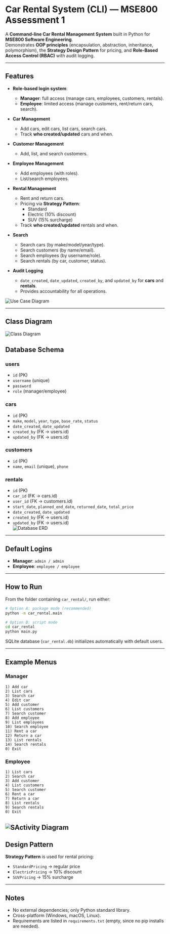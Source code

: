 
# Car Rental System (CLI) — MSE800 Assessment 1

A **Command-line Car Rental Management System** built in Python for **MSE800 Software Engineering**.  
Demonstrates **OOP principles** (encapsulation, abstraction, inheritance, polymorphism), the **Strategy Design Pattern** for pricing, and **Role-Based Access Control (RBAC)** with audit logging.

---

## Features
- **Role-based login system**:
  - **Manager**: full access (manage cars, employees, customers, rentals).  
  - **Employee**: limited access (manage customers, rent/return cars, search).  

- **Car Management**
  - Add cars, edit cars, list cars, search cars.  
  - Track **who created/updated** cars and when.  

- **Customer Management**
  - Add, list, and search customers.  

- **Employee Management**
  - Add employees (with roles).  
  - List/search employees.  

- **Rental Management**
  - Rent and return cars.  
  - Pricing via **Strategy Pattern**:  
    - Standard  
    - Electric (10% discount)  
    - SUV (15% surcharge)  
  - Track **who created/updated** rentals and when.  

- **Search**
  - Search cars (by make/model/year/type).  
  - Search customers (by name/email).  
  - Search employees (by username/role).  
  - Search rentals (by car, customer, status).  

- **Audit Logging**
  - `date_created`, `date_updated`, `created_by`, and `updated_by` for **cars** and **rentals**.  
  - Provides accountability for all operations.
  
![Use Case Diagram](Use_Case_Diagram.PNG)

---
## Class Diagram
![Class Diagram](Class_Diagram.PNG)

## Database Schema

### **users**
- `id` (PK)  
- `username` (unique)  
- `password`  
- `role` (manager/employee)  

### **cars**
- `id` (PK)  
- `make`, `model`, `year`, `type`, `base_rate`, `status`  
- `date_created`, `date_updated`  
- `created_by` (FK → users.id)  
- `updated_by` (FK → users.id)  

### **customers**
- `id` (PK)  
- `name`, `email` (unique), `phone`  

### **rentals**
- `id` (PK)  
- `car_id` (FK → cars.id)  
- `user_id` (FK → customers.id)  
- `start_date`, `planned_end_date`, `returned_date`, `total_price`  
- `date_created`, `date_updated`  
- `created_by` (FK → users.id)  
- `updated_by` (FK → users.id)  
![Database ERD](Database_Relationship_Diagram.PNG)
---

## Default Logins
- **Manager**: `admin / admin`  
- **Employee**: `employee / employee`  

---

## How to Run
From the folder containing `car_rental/`, run either:

```bash
# Option A: package mode (recommended)
python -m car_rental.main

# Option B: script mode
cd car_rental
python main.py
```

SQLite database (`car_rental.db`) initializes automatically with default users.

---

## Example Menus

### Manager
```
1) Add car
2) List cars
3) Search car
4) Edit car
5) Add customer
6) List customers
7) Search customer
8) Add employee
9) List employees
10) Search employee
11) Rent a car
12) Return a car
13) List rentals
14) Search rentals
0) Exit
```

### Employee
```
1) List cars
2) Search car
3) Add customer
4) List customers
5) Search customer
6) Rent a car
7) Return a car
8) List rentals
9) Search rentals
0) Exit
```
![SActivity Diagram](Activity_Diagram.PNG)
---

## Design Pattern
**Strategy Pattern** is used for rental pricing:  
- `StandardPricing` → regular price  
- `ElectricPricing` → 10% discount  
- `SUVPricing` → 15% surcharge  

---

## Notes
- No external dependencies; only Python standard library.  
- Cross-platform (Windows, macOS, Linux).  
- Requirements are listed in `requirements.txt` (empty, since no pip installs are needed).  
